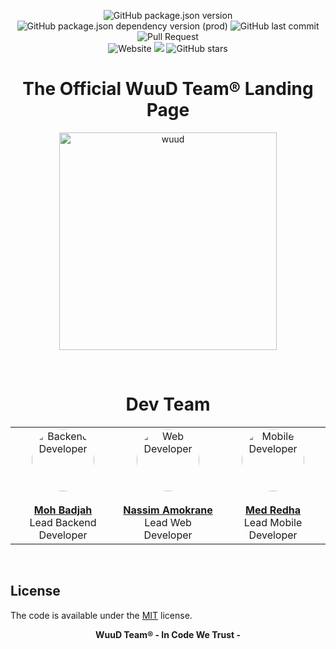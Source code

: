 <p align="center">
		<img alt="GitHub package.json version" src="https://img.shields.io/github/package-json/v/WuuD-Team/WuuD-Landing?style=flat&color=blueviolet&logo=GitHub&label=Version">
		<img alt="GitHub package.json dependency version (prod)" src="https://img.shields.io/github/package-json/dependency-version/WuuD-Team/WuuD-Landing/react?style=flat&logo=React&label=React">
		<img alt="GitHub last commit" src="https://img.shields.io/github/last-commit/WuuD-Team/WuuD-Landing?style=flat&color=ff69b4&label=Last%20Commit">
		<img alt="Pull Request" src="https://img.shields.io/github/issues-pr/WuuD-Team/WuuD-Landing?label=Pull%20Request">
	</br>
		<img alt="Website" src="https://img.shields.io/website?down_color=critical&down_message=down&style=flat&logo=internet&up_color=green&up_message=up&url=https%3A%2F%2Fwuud-team.com%2F">
	<img src="https://api.netlify.com/api/v1/badges/1a8f2e27-e68c-4421-af8a-9f010a5faefb/deploy-status" />
	<img alt="GitHub stars" src="https://img.shields.io/github/stars/WuuD-Team/WuuD-Landing?style=social">
</p>

<h1 align="center">The Official WuuD Team® Landing Page</h1>

<p align="center">
	<a href="https://wuud-team.com/">
		<img height="348" src="https://i.imgur.com/IaMWb1g.png" alt="wuud">
	</a>
</p>

</br>

<p align="center">
 <h1 align="center">Dev Team</h1>
</p>

<table align="center">
<tbody>
  <tr border-radius="50%">
    <td align="center" valign="top" width="11%" border-radius="50%">
      <a href="https://github.com/badjio">
        <img
          alt="Backend Developer"
          src="https://avatars2.githubusercontent.com/u/15873766?s=400&v=4"
          style="border-radius:50%"
          width="100"
          height="100"
        />
        <br />
        <br />
        <b>Moh Badjah</b>
        <br />
      </a>
	Lead Backend Developer
    </td>
    <td align="center" valign="top" width="11%">
      <a href="https://github.com/na6im">
        <img
          alt="Web Developer"
          src="https://avatars1.githubusercontent.com/u/38627023?s=400&v=4"
          style="border-radius: 50px"
          width="100"
          height="100"
        />
        <br />
        <br />
        <b>Nassim Amokrane</b>
        <br />
      </a>
      	Lead Web Developer
    </td>
    <td align="center" valign="top" width="11%">
      <a href="https://github.com/MedRedha">
        <img
          alt="Mobile Developer"
          src="https://github.com/medredha.png?s=75"
          style="border-radius: 50%"
          width="100"
          height="100"
        />
        <br />
        <br />
        <b>Med Redha</b>
        <br />
      </a>
      	Lead Mobile Developer
    </td>
  </tr>
</tbody>
</table>

</br>

## License

The code is available under the [MIT](https://github.com/WuuD-Team/WuuD-Landing/blob/master/LICENSE) license.

<p align="center">
	<b>WuuD Team® - In Code We Trust - </b>
</p>
